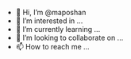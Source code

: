 - 👋 Hi, I’m @maposhan
- 👀 I’m interested in ...
- 🌱 I’m currently learning ...
- 💞️ I’m looking to collaborate on ...
- 📫 How to reach me ...

<!---
maposhan/maposhan is a ✨ special ✨ repository because its `README.md` (this file) appears on your GitHub profile.
You can click the Preview link to take a look at your changes.
--->

